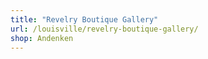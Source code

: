 ```yaml
---
title: "Revelry Boutique Gallery"
url: /louisville/revelry-boutique-gallery/
shop: Andenken
---
```

